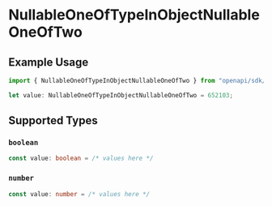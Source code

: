 # NullableOneOfTypeInObjectNullableOneOfTwo

## Example Usage

```typescript
import { NullableOneOfTypeInObjectNullableOneOfTwo } from "openapi/sdk/models/shared";

let value: NullableOneOfTypeInObjectNullableOneOfTwo = 652103;
```

## Supported Types

### `boolean`

```typescript
const value: boolean = /* values here */
```

### `number`

```typescript
const value: number = /* values here */
```

